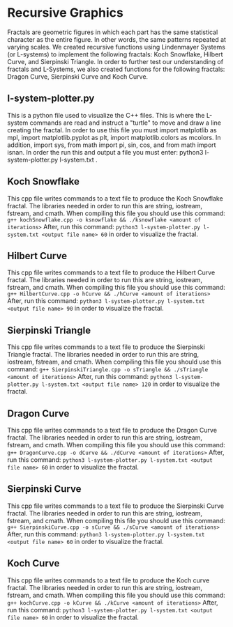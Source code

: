 # Recursive Graphics
Fractals are geometric figures in which each part has the same statistical character as the entire figure. In other words, the same patterns repeated at varying scales. We created recursive functions using Lindenmayer Systems (or L-systems) to implement the following fractals: Koch Snowflake, Hilbert Curve, and Sierpinski Triangle. 
In order to further test our understanding of fractals and L-Systems, we also created functions for the following fractals: Dragon Curve, Sierpinski Curve and Koch Curve. 

## l-system-plotter.py
This is a python file used to visualize the C++ files. This is where the L-system commands are read and instruct a "turtle" to move and draw a line creating the fractal. In   order to use this file you must import matplotlib as mpl, import matplotlib.pyplot as plt, import matplotlib.colors as mcolors. In addition, import sys, from math import pi, sin, cos, and from math import isnan. In order the run this and output a file you must enter: python3 l-system-plotter.py l-system.txt <output file name> <degree of turn>. 
  
## Koch Snowflake
This cpp file writes commands to a text file to produce the Koch Snowflake fractal. The libraries needed in order to run this are string, iostream, fstream, and cmath. 
When compiling this file you should use this command: 
```g++ kochSnowflake.cpp -o ksnowflake && ./ksnowflake <amount of iterations>```
After, run this command: 
```python3 l-system-plotter.py l-system.txt <output file name> 60``` in order to visualize the fractal.
  
## Hilbert Curve
This cpp file writes commands to a text file to produce the Hilbert Curve fractal. The libraries needed in order to run this are string, iostream, fstream, and cmath. 
When compiling this file you should use this command: 
```g++ HilbertCurve.cpp -o hCurve && ./hCurve <amount of iterations>```
After, run this command: 
```python3 l-system-plotter.py l-system.txt <output file name> 90``` in order to visualize the fractal. 
  

## Sierpinski Triangle
This cpp file writes commands to a text file to produce the Sierpinski Triangle fractal. The libraries needed in order to run this are string, iostream, fstream, and cmath. 
When compiling this file you should use this command: 
```g++ SierpinskiTriangle.cpp -o sTriangle && ./sTriangle <amount of iterations>```
After, run this command: 
```python3 l-system-plotter.py l-system.txt <output file name> 120``` in order to visualize the fractal.
  

## Dragon Curve
This cpp file writes commands to a text file to produce the Dragon Curve fractal. The libraries needed in order to run this are string, iostream, fstream, and cmath. When compiling this file you should use this command: 
```g++ DragonCurve.cpp -o dCurve && ./dCurve <amount of iterations>```
After, run this command: 
```python3 l-system-plotter.py l-system.txt <output file name> 60``` in order to visualize the fractal. 
  

## Sierpinski Curve
This cpp file writes commands to a text file to produce the Sierpinski Curve fractal. The libraries needed in order to run this are string, iostream, fstream, and cmath. When compiling this file you should use this command: 
```g++ SierpinskiCurve.cpp -o sCurve && ./sCurve <amount of iterations>```
After, run this command: 
```python3 l-system-plotter.py l-system.txt <output file name> 60``` in order to visualize the fractal. 
  

## Koch Curve 
This cpp file writes commands to a text file to produce the Koch curve fractal. The libraries needed in order to run this are string, iostream, fstream, and cmath. When compiling this file you should use this command: 
```g++ kochCurve.cpp -o kCurve && ./kCurve <amount of iterations>``` 
After, run this command: 
```python3 l-system-plotter.py l-system.txt <output file name> 60``` in order to visualize the fractal. 
  
